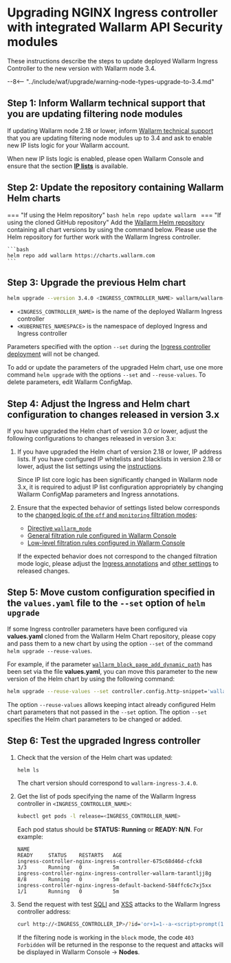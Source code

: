 # Upgrading NGINX Ingress controller with integrated Wallarm API Security modules

These instructions describe the steps to update deployed Wallarm Ingress Controller to the new version with Wallarm node 3.4.

--8<-- "../include/waf/upgrade/warning-node-types-upgrade-to-3.4.md"

## Step 1: Inform Wallarm technical support that you are updating filtering node modules

If updating Wallarm node 2.18 or lower, inform [Wallarm technical support](mailto:support@wallarm.com) that you are updating filtering node modules up to 3.4 and ask to enable new IP lists logic for your Wallarm account.

When new IP lists logic is enabled, please open Wallarm Console and ensure that the section [**IP lists**](../user-guides/ip-lists/overview.md) is available.

## Step 2: Update the repository containing Wallarm Helm charts

=== "If using the Helm repository"
    ```bash
    helm repo update wallarm
    ```
=== "If using the cloned GitHub repository"
    Add the [Wallarm Helm repository](https://charts.wallarm.com/) containing all chart versions by using the command below. Please use the Helm repository for further work with the Wallarm Ingress controller.

    ```bash
    helm repo add wallarm https://charts.wallarm.com
    ```

## Step 3: Upgrade the previous Helm chart

```bash
helm upgrade --version 3.4.0 <INGRESS_CONTROLLER_NAME> wallarm/wallarm-ingress -n <KUBERNETES_NAMESPACE>
```

* `<INGRESS_CONTROLLER_NAME>` is the name of the deployed Wallarm Ingress controller
* `<KUBERNETES_NAMESPACE>` is the namespace of deployed Ingress and Ingress controller

Parameters specified with the option `--set` during the [Ingress controller deployment](../admin-en/installation-kubernetes-en.md) will not be changed.

To add or update the parameters of the upgraded Helm chart, use one more command `helm upgrade` with the options `--set` and `--reuse-values`. To delete parameters, edit Wallarm ConfigMap.

## Step 4: Adjust the Ingress and Helm chart configuration to changes released in version 3.x

If you have upgraded the Helm chart of version 3.0 or lower, adjust the following configurations to changes released in version 3.x:

1. If you have upgraded the Helm chart of version 2.18 or lower, IP address lists. If you have configured IP whitelists and blacklists in version 2.18 or lower, adjust the list settings using the [instructions](migrate-ip-lists-to-node-3.md).

    Since IP list core logic has been significantly changed in Wallarm node 3.x, it is required to adjust IP list configuration appropriately by changing Wallarm ConfigMap parameters and Ingress annotations.
2. Ensure that the expected behavior of settings listed below corresponds to the [changed logic of the `off` and `monitoring` filtration modes](what-is-new.md):
      * [Directive `wallarm_mode`](../admin-en/configure-parameters-en.md#wallarm_mode)
      * [General filtration rule configured in Wallarm Console](../user-guides/settings/general.md)
      * [Low-level filtration rules configured in Wallarm Console](../user-guides/rules/wallarm-mode-rule.md)

      If the expected behavior does not correspond to the changed filtration mode logic, please adjust the [Ingress annotations](../admin-en/configure-kubernetes-en.md#ingress-annotations) and [other settings](../admin-en/configure-wallarm-mode.md) to released changes.

## Step 5: Move custom configuration specified in the `values.yaml` file to the `--set` option of `helm upgrade`

If some Ingress controller parameters have been configured via **values.yaml** cloned from the Wallarm Helm Chart repository, please copy and pass them to a new chart by using the option `--set` of the command `helm upgrade --reuse-values`.

For example, if the parameter [`wallarm_block_page_add_dynamic_path`](../admin-en/configure-parameters-en.md#wallarm_block_page_add_dynamic_path) has been set via the file **values.yaml**, you can move this parameter to the new version of the Helm chart by using the following command:

```bash
helm upgrade --reuse-values --set controller.config.http-snippet='wallarm_block_page_add_dynamic_path /usr/custom-block-pages/block_page_firefox.html /usr/share/nginx/html/wallarm_blocked.html; map $http_user_agent $block_page { "~Firefox" &/usr/custom-block-pages/block_page_firefox.html; "~Chrome" &/usr/custom-block-pages/block_page_chrome.html; default &/usr/share/nginx/html/wallarm_blocked.html;}' <INGRESS_CONTROLLER_NAME> wallarm/wallarm-ingress -n <KUBERNETES_NAMESPACE>
```

The option `--reuse-values` allows keeping intact already configured Helm chart parameters that not passed in the `--set` option. The option `--set` specifies the Helm chart parameters to be changed or added.

## Step 6: Test the upgraded Ingress controller

1. Check that the version of the Helm chart was updated:

    ```bash
    helm ls
    ```

    The chart version should correspond to `wallarm-ingress-3.4.0`.
2. Get the list of pods specifying the name of the Wallarm Ingress controller in `<INGRESS_CONTROLLER_NAME>`:
    
    ``` bash
    kubectl get pods -l release=<INGRESS_CONTROLLER_NAME>
    ```

    Each pod status should be **STATUS: Running** or **READY: N/N**. For example:

    ```
    NAME                                                              READY     STATUS    RESTARTS   AGE
    ingress-controller-nginx-ingress-controller-675c68d46d-cfck8      3/3       Running   0          5m
    ingress-controller-nginx-ingress-controller-wallarm-tarantljj8g   8/8       Running   0          5m
    ingress-controller-nginx-ingress-default-backend-584ffc6c7xj5xx   1/1       Running   0          5m
    ```

3. Send the request with test [SQLI](../attacks-vulns-list.md#sql-injection) and [XSS](../attacks-vulns-list.md#crosssite-scripting-xss) attacks to the Wallarm Ingress controller address:

    ```bash
    curl http://<INGRESS_CONTROLLER_IP>/?id='or+1=1--a-<script>prompt(1)</script>'
    ```

    If the filtering node is working in the `block` mode, the code `403 Forbidden` will be returned in the response to the request and attacks will be displayed in Wallarm Console → **Nodes**.
